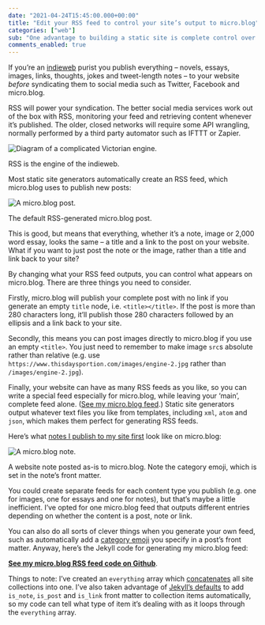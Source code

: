 ```yaml
---
date: "2021-04-24T15:45:00.000+00:00"
title: "Edit your RSS feed to control your site’s output to micro.blog"
categories: ["web"]
sub: "One advantage to building a static site is complete control over its output, including your RSS feed(s). Fine tune your feed to make sure you output exactly what you want to micro.blog."
comments_enabled: true
---
```



If you’re an [indieweb](https://indieweb.org/) purist you publish everything – novels, essays, images, links, thoughts, jokes and tweet-length notes – to your website _before_ syndicating them to social media such as Twitter, Facebook and micro.blog.

RSS will power your syndication. The better social media services work out of the box with RSS, monitoring your feed and retrieving content whenever it’s published. The older, closed networks will require some API wrangling, normally performed by a third party automator such as IFTTT or Zapier.

![Diagram of a complicated Victorian engine.](https://thisdaysportion.com/images/engine-2.jpg "Diagram of a complicated Victorian engine.")
<figcaption>RSS is the engine of the indieweb.</figcaption>

Most static site generators automatically create an RSS feed, which micro.blog uses to publish new posts:

![A micro.blog post.](https://thisdaysportion.com/images/mb-post.jpg "A micro.blog post.")
<figcaption>The default RSS-generated micro.blog post.</figcaption>

This is good, but means that everything, whether it’s a note, image or 2,000 word essay, looks the same – a title and a link to the post on your website. What if you want to just post the note or the image, rather than a title and link back to your site?

By changing what your RSS feed outputs, you can control what appears on micro.blog. There are three things you need to consider.

Firstly, micro.blog will publish your complete post with no link if you generate an empty `title` node, i.e. `<title></title>`. If the post is more than 280 characters long, it’ll publish those 280 characters followed by an ellipsis and a link back to your site.

Secondly, this means you can post images directly to micro.blog if you use an empty `<title>`. You just need to remember to make image `src`s absolute rather than relative (e.g. use `https://www.thisdaysportion.com/images/engine-2.jpg` rather than `/images/engine-2.jpg`).

Finally, your website can have as many RSS feeds as you like, so you can write a special feed especially for micro.blog, while leaving your ‘main’, complete feed alone. ([See my micro.blog feed](/api/microblog-feed/index.xml).) Static site generators output whatever text files you like from templates, including `xml`, `atom` and `json`, which makes them perfect for generating RSS feeds.

Here’s what [notes I publish to my site first](/paternoster/notes/dons-better) look like on micro.blog:

![A micro.blog note.](https://thisdaysportion.com/images/mb-note.jpg "A micro.blog note.")
<figcaption>A website note posted as-is to micro.blog. Note the category emoji, which is set in the note’s front matter.</figcaption>

You could create separate feeds for each content type you publish (e.g. one for images, one for essays and one for notes), but that’s maybe a little inefficient. I’ve opted for one micro.blog feed that outputs different entries depending on whether the content is a post, note or link.

You can also do all sorts of clever things when you generate your own feed, such as automatically add a [category emoji](https://help.micro.blog/t/emoji-in-discover/34) you specify in a post’s front matter. Anyway, here’s the Jekyll code for generating my micro.blog feed:

**[See my micro.blog RSS feed code on Github](https://github.com/leonp/thisdaysportion/blob/master/api/microblog-feed/index.xml)**.

Things to note: I’ve created an `everything` array which [concatenates](https://shopify.github.io/liquid/filters/concat/) all site collections into one. I’ve also taken advantage of [Jekyll’s defaults](https://jekyllrb.com/docs/configuration/front-matter-defaults/) to add `is_note`, `is_post` and `is_link` front matter to collection items automatically, so my code can tell what type of item it’s dealing with as it loops through the `everything` array.

